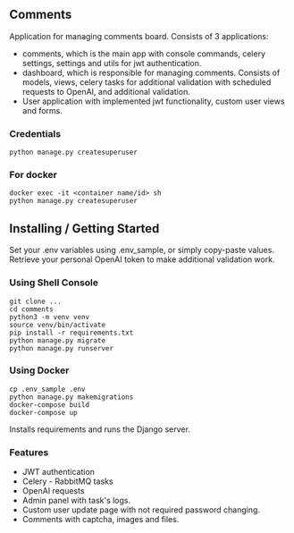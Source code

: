 ## Comments
Application for managing comments board. Consists of 3 applications: 
* comments, which is the main app with console commands, celery settings, settings and utils for jwt authentication.
* dashboard, which is responsible for managing comments. Consists of models, views, celery tasks for additional validation with scheduled requests to OpenAI,
and additional validation.
* User application with implemented jwt functionality, custom user views and forms.

### Credentials

    python manage.py createsuperuser

### For docker
    docker exec -it <container name/id> sh
    python manage.py createsuperuser


##  Installing / Getting Started
Set your .env variables using .env_sample, or simply copy-paste values. Retrieve your personal OpenAI token to make additional validation work. 

### Using Shell Console
    git clone ...
    cd comments
    python3 -m venv venv
    source venv/bin/activate
    pip install -r requirements.txt
    python manage.py migrate
    python manage.py runserver

### Using Docker
    cp .env_sample .env
    python manage.py makemigrations
    docker-compose build
    docker-compose up
Installs requirements and runs the Django server.

### Features
* JWT authentication
* Celery - RabbitMQ tasks
* OpenAI requests
* Admin panel with task's logs.
* Custom user update page with not required password changing.
* Comments with captcha, images and files.
